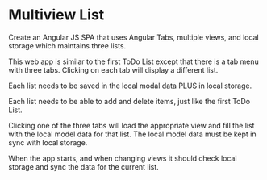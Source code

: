 # Multiview List

Create an Angular JS SPA that uses Angular Tabs, multiple views, and local storage which maintains three lists.

This web app is similar to the first ToDo List except that there is a tab menu with three tabs. Clicking on each tab will display a different list. 

Each list needs to be saved in the local modal data PLUS in local storage.

Each list needs to be able to add and delete items, just like the first ToDo List.

Clicking one of the three tabs will load the appropriate view and fill the list with the local model data for that list. The local model data must be kept in sync with local storage.

When the app starts, and when changing views it should check local storage and sync the data for the current list.

